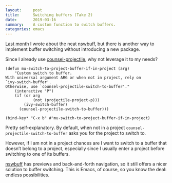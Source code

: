 ```yaml
---
layout:     post
title:      Switching buffers (Take 2)
date:       2019-03-16
summary:    A custom function to switch buffers.
categories: emacs
---
```


[Last month](https://www.manueluberti.eu/emacs/2019/02/05/nswbuff/) I wrote about the neat [nswbuff](https://github.com/joostkremers/nswbuff), but there is another way to implement
buffer switching without introducing a new package.

Since I already use [counsel-projectile](https://github.com/ericdanan/counsel-projectile), why not leverage it to my needs?

``` emacs-lisp
(defun mu-switch-to-project-buffer-if-in-project (arg)
    "Custom switch to buffer.
With universal argument ARG or when not in project, rely on
`ivy-switch-buffer'.
Otherwise, use `counsel-projectile-switch-to-buffer'."
    (interactive "P")
    (if (or arg
            (not (projectile-project-p)))
        (ivy-switch-buffer)
      (counsel-projectile-switch-to-buffer)))

(bind-key* "C-x b" #'mu-switch-to-project-buffer-if-in-project)
```

Pretty self-explanatory. By default, when not in a project
`counsel-projectile-switch-to-buffer` asks you for the project to switch to.

However, if I am not in a project chances are I want to switch to a buffer that
doesn’t belong to a project, especially since I usually enter a project before
switching to one of its buffers.

[nswbuff](https://github.com/joostkremers/nswbuff) has previews and back-and-forth navigation, so it still offers a nicer
solution to buffer switching. This is Emacs, of course, so you know the deal:
endless possibilities.
